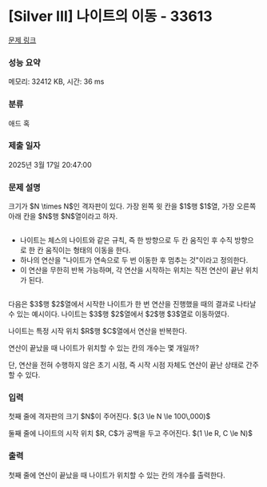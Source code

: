 # [Silver III] 나이트의 이동 - 33613 

[문제 링크](https://www.acmicpc.net/problem/33613) 

### 성능 요약

메모리: 32412 KB, 시간: 36 ms

### 분류

애드 혹

### 제출 일자

2025년 3월 17일 20:47:00

### 문제 설명

<p>크기가 $N \times N$인 격자판이 있다. 가장 왼쪽 윗 칸을 $1$행 $1$열, 가장 오른쪽 아래 칸을 $N$행 $N$열이라고 하자.</p>

<p style="text-align: center;"><img alt="" src=""></p>

<ul>
	<li>나이트는 체스의 나이트와 같은 규칙, 즉 한 방향으로 두 칸 움직인 후 수직 방향으로 한 칸 움직이는 형태의 이동을 한다.</li>
	<li>하나의 연산을 "나이트가 연속으로 두 번 이동한 후 멈추는 것"이라고 정의한다.</li>
	<li>이 연산을 무한히 반복 가능하며, 각 연산을 시작하는 위치는 직전 연산이 끝난 위치가 된다.</li>
</ul>

<p style="text-align: center;"><img alt="" src=""></p>

<p>다음은 $3$행 $2$열에서 시작한 나이트가 한 번 연산을 진행했을 때의 결과로 나타날 수 있는 예시이다. 나이트는 $3$행 $2$열에서 $2$행 $3$열로 이동하였다.</p>

<p>나이트는 특정 시작 위치 $R$행 $C$열에서 연산을 반복한다.</p>

<p>연산이 끝났을 때 나이트가 위치할 수 있는 칸의 개수는 몇 개일까?</p>

<p>단, 연산을 전혀 수행하지 않은 초기 시점, 즉 시작 시점 자체도 연산이 끝난 상태로 간주할 수 있다.</p>

### 입력 

 <p>첫째 줄에 격자판의 크기 $N$이 주어진다. $(3 \le N \le 100\,000)$  </p>

<p>둘째 줄에 나이트의 시작 위치 $R, C$가 공백을 두고 주어진다. $(1 \le R, C \le N)$</p>

### 출력 

 <p>첫째 줄에 연산이 끝났을 때 나이트가 위치할 수 있는 칸의 개수를 출력한다.</p>

